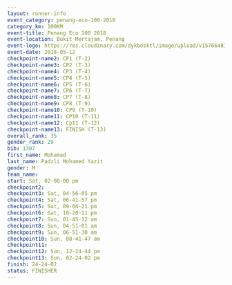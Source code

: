 ```yaml
--- 
layout: runner-info 
event_category: penang-eco-100-2018 
category_km: 100KM 
event-title: Penang Eco 100 2018 
event-location: Bukit Mertajam, Penang 
event-logo: https://res.cloudinary.com/dykbosktl/image/upload/v1576648106/Logo/Logo_lovxhg.jpg 
event-date: 2018-05-12 
checkpoint-name2: CP1 (T-2) 
checkpoint-name3: CP2 (T-3) 
checkpoint-name4: CP3 (T-4) 
checkpoint-name5: CP4 (T-5) 
checkpoint-name6: CP5 (T-6) 
checkpoint-name7: CP6 (T-7) 
checkpoint-name8: CP7 (T-8) 
checkpoint-name9: CP8 (T-9) 
checkpoint-name10: CP9 (T-10) 
checkpoint-name11: CP10 (T-11) 
checkpoint-name12: Cp11 (T-12) 
checkpoint-name13: FINISH (T-13) 
overall_rank: 35
gender_rank: 29
bib: 1307
first_name: Mohamad
last_name: Padzli Mohamed Yazit
gender: M
team_name: 
start: Sat, 02-00-00 pm
checkpoint2: 
checkpoint3: Sat, 04-56-05 pm
checkpoint4: Sat, 06-41-57 pm
checkpoint5: Sat, 09-04-21 pm
checkpoint6: Sat, 10-20-11 pm
checkpoint7: Sun, 01-45-12 am
checkpoint8: Sun, 04-51-01 am
checkpoint9: Sun, 06-51-30 am
checkpoint10: Sun, 08-41-47 am
checkpoint11: 
checkpoint12: Sun, 12-24-44 pm
checkpoint13: Sun, 02-24-02 pm
finish: 24-24-02
status: FINISHER
--- 
```

